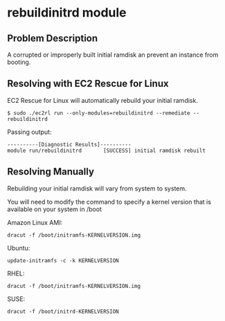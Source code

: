 # rebuildinitrd module

## Problem Description
A corrupted or improperly built initial ramdisk an prevent an instance from booting.

## Resolving with EC2 Rescue for Linux
EC2 Rescue for Linux will automatically rebuild your initial ramdisk.

```commandline
$ sudo ./ec2rl run --only-modules=rebuildinitrd --remediate --rebuildinitrd
```

Passing output:
```commandline
----------[Diagnostic Results]----------
module run/rebuildinitrd       [SUCCESS] initial ramdisk rebuilt
```

## Resolving Manually
Rebuilding your initial ramdisk will vary from system to system.

You will need to modify the command to specify a kernel version that is available on your system in /boot

Amazon Linux AMI:
```commandline
dracut -f /boot/initramfs-KERNELVERSION.img
```

Ubuntu:
```commandline
update-initramfs -c -k KERNELVERSION
```

RHEL:
```commandline
dracut -f /boot/initramfs-KERNELVERSION.img
```

SUSE:
```commandline
dracut -f /boot/initrd-KERNELVERSION
```
